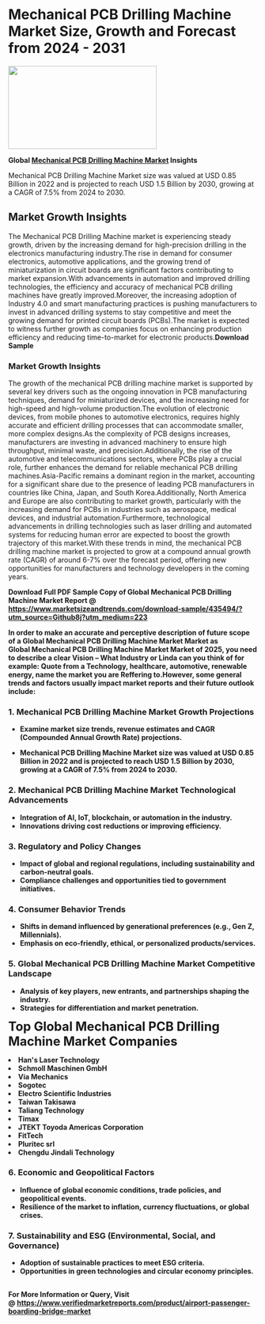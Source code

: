 <H1>Mechanical PCB Drilling Machine Market Size, Growth and Forecast from 2024 - 2031</H1><img class="aligncenter size-medium wp-image-584254" src="https://thirdeyenews.in/wp-content/uploads/2024/09/Global-Market-Research-300x168.jpeg" alt="" width="300" height="168" /><p><strong>Global&nbsp;<a href="https://www.marketsizeandtrends.com/download-sample/435494/?utm_source=Github8j?utm_medium=223">Mechanical PCB Drilling Machine Market</a> Insights</strong></p><p>Mechanical PCB Drilling Machine Market size was valued at USD 0.85 Billion in 2022 and is projected to reach USD 1.5 Billion by 2030, growing at a CAGR of 7.5% from 2024 to 2030.</p><p><h2>Market Growth Insights</h2> <p>The Mechanical PCB Drilling Machine market is experiencing steady growth, driven by the increasing demand for high-precision drilling in the electronics manufacturing industry.The rise in demand for consumer electronics, automotive applications, and the growing trend of miniaturization in circuit boards are significant factors contributing to market expansion.With advancements in automation and improved drilling technologies, the efficiency and accuracy of mechanical PCB drilling machines have greatly improved.Moreover, the increasing adoption of Industry 4.0 and smart manufacturing practices is pushing manufacturers to invest in advanced drilling systems to stay competitive and meet the growing demand for printed circuit boards (PCBs).The market is expected to witness further growth as companies focus on enhancing production efficiency and reducing time-to-market for electronic products.<strong>Download Sample</strong> <h3>Market Growth Insights</h3> <p>The growth of the mechanical PCB drilling machine market is supported by several key drivers such as the ongoing innovation in PCB manufacturing techniques, demand for miniaturized devices, and the increasing need for high-speed and high-volume production.The evolution of electronic devices, from mobile phones to automotive electronics, requires highly accurate and efficient drilling processes that can accommodate smaller, more complex designs.As the complexity of PCB designs increases, manufacturers are investing in advanced machinery to ensure high throughput, minimal waste, and precision.Additionally, the rise of the automotive and telecommunications sectors, where PCBs play a crucial role, further enhances the demand for reliable mechanical PCB drilling machines.Asia-Pacific remains a dominant region in the market, accounting for a significant share due to the presence of leading PCB manufacturers in countries like China, Japan, and South Korea.Additionally, North America and Europe are also contributing to market growth, particularly with the increasing demand for PCBs in industries such as aerospace, medical devices, and industrial automation.Furthermore, technological advancements in drilling technologies such as laser drilling and automated systems for reducing human error are expected to boost the growth trajectory of this market.With these trends in mind, the mechanical PCB drilling machine market is projected to grow at a compound annual growth rate (CAGR) of around 6-7% over the forecast period, offering new opportunities for manufacturers and technology developers in the coming years.<strong></p><p><span class=""><strong>Download Full PDF Sample Copy of Global Mechanical PCB Drilling Machine Market Report</strong> @ <a href="https://www.marketsizeandtrends.com/download-sample/435494/?utm_source=Github8j?utm_medium=223" target="_blank">https://www.marketsizeandtrends.com/download-sample/435494/?utm_source=Github8j?utm_medium=223</a></span></p><p>In order to make an accurate and perceptive description of future scope of a Global&nbsp;Mechanical PCB Drilling Machine Market Market as Global&nbsp;Mechanical PCB Drilling Machine Market Market of 2025, you need to describe a clear Vision &ndash; What Industry or Linda can you think of for example: Quote from a Technology, healthcare, automotive, renewable energy, name the market you are Reffering to.However, some general trends and factors usually impact market reports and their future outlook include:</p><h3>1.&nbsp;<strong>Mechanical PCB Drilling Machine Market Growth Projections</strong></h3><ul><li>Examine market size trends, revenue estimates and CAGR (Compounded Annual Growth Rate) projections.</li><li><p>Mechanical PCB Drilling Machine Market size was valued at USD 0.85 Billion in 2022 and is projected to reach USD 1.5 Billion by 2030, growing at a CAGR of 7.5% from 2024 to 2030.</p></li></ul><h3>2.&nbsp;<strong>Mechanical PCB Drilling Machine Market Technological Advancements</strong></h3><ul><li>Integration of AI, IoT, blockchain, or automation in the industry.</li><li>Innovations driving cost reductions or improving efficiency.</li></ul><h3>3.&nbsp;<strong>Regulatory and Policy Changes</strong></h3><ul><li>Impact of global and regional regulations, including sustainability and carbon-neutral goals.</li><li>Compliance challenges and opportunities tied to government initiatives.</li></ul><h3>4.&nbsp;<strong>Consumer Behavior Trends</strong></h3><ul><li>Shifts in demand influenced by generational preferences (e.g., Gen Z, Millennials).</li><li>Emphasis on eco-friendly, ethical, or personalized products/services.</li></ul><h3>5.&nbsp;<strong>Global Mechanical PCB Drilling Machine Market Competitive Landscape</strong></h3><ul><li>Analysis of key players, new entrants, and partnerships shaping the industry.</li><li>Strategies for differentiation and market penetration.</li></ul><p data-pm-slice="1 1 []"><span style="color: inherit; font-family: inherit; font-size: 25px;">Top Global Mechanical PCB Drilling Machine Market Companies</span></p><div class="" data-test-id=""><p><li>Han's Laser Technology</li><li> Schmoll Maschinen GmbH</li><li> Via Mechanics</li><li> Sogotec</li><li> Electro Scientific Industries</li><li> Taiwan Takisawa</li><li> Taliang Technology</li><li> Timax</li><li> JTEKT Toyoda Americas Corporation</li><li> FitTech</li><li> Pluritec srl</li><li> Chengdu Jindali Technology</li></p></div><h3>6.&nbsp;<strong>Economic and Geopolitical Factors</strong></h3><ul><li>Influence of global economic conditions, trade policies, and geopolitical events.</li><li>Resilience of the market to inflation, currency fluctuations, or global crises.</li></ul><h3>7.&nbsp;<strong>Sustainability and ESG (Environmental, Social, and Governance)</strong></h3><ul><li>Adoption of sustainable practices to meet ESG criteria.</li><li>Opportunities in green technologies and circular economy principles.</li></ul><h2><strong style="font-size: 14px;">For More Information or Query, Visit @&nbsp;</strong><a style="background-color: #ffffff; font-size: 14px;" href="https://www.marketsizeandtrends.com/report/mechanical-pcb-drilling-machine-market/" target="_blank">https://www.verifiedmarketreports.com/product/airport-passenger-boarding-bridge-market</a></h2>